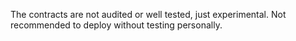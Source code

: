 The contracts are not audited or well tested, just experimental. Not recommended to deploy without testing personally.
